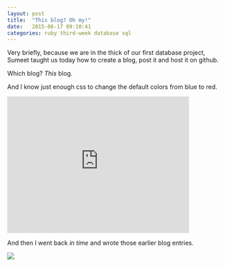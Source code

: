 ```yaml
---
layout: post
title:  "This blog? Oh my!"
date:   2015-06-17 09:10:41
categories: ruby third-week database sql
---
```


Very briefly, because we are in the thick of our first database project, Sumeet taught us today how to create a blog, post it and host it on github.

Which blog? _This_ blog.

And I know just enough css to change the default colors from blue to red.

<iframe width="420" height="315" src="https://media3.giphy.com/media/hkik4ac9sSqaY/200.gif" frameborder="0"></iframe>

And then I went back _in time_ and wrote those earlier blog entries.

<img src="https://encrypted-tbn0.gstatic.com/images?q=tbn:ANd9GcTTzUT9ffiABzpLJ0XdvzxZGXvRnRw-eK_VT2KOCggBpjejtaJO8Q">